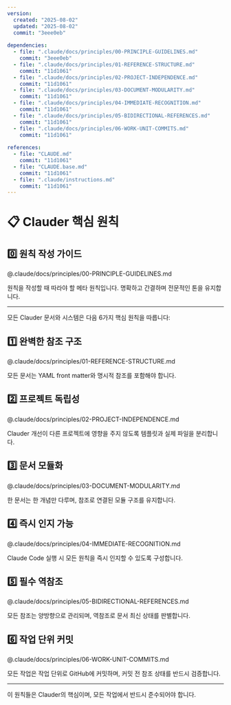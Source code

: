 ```yaml
---
version:
  created: "2025-08-02"
  updated: "2025-08-02"
  commit: "3eee0eb"
  
dependencies:
  - file: ".claude/docs/principles/00-PRINCIPLE-GUIDELINES.md"
    commit: "3eee0eb"
  - file: ".claude/docs/principles/01-REFERENCE-STRUCTURE.md"
    commit: "11d1061"
  - file: ".claude/docs/principles/02-PROJECT-INDEPENDENCE.md"
    commit: "11d1061"
  - file: ".claude/docs/principles/03-DOCUMENT-MODULARITY.md"
    commit: "11d1061"
  - file: ".claude/docs/principles/04-IMMEDIATE-RECOGNITION.md"
    commit: "11d1061"
  - file: ".claude/docs/principles/05-BIDIRECTIONAL-REFERENCES.md"
    commit: "11d1061"
  - file: ".claude/docs/principles/06-WORK-UNIT-COMMITS.md"
    commit: "11d1061"
    
references:
  - file: "CLAUDE.md"
    commit: "11d1061"
  - file: "CLAUDE.base.md"
    commit: "11d1061"
  - file: ".claude/instructions.md"
    commit: "11d1061"
---
```


# 📋 Clauder 핵심 원칙

## 0️⃣ 원칙 작성 가이드
@.claude/docs/principles/00-PRINCIPLE-GUIDELINES.md

원칙을 작성할 때 따라야 할 메타 원칙입니다. 명확하고 간결하며 전문적인 톤을 유지합니다.

---

모든 Clauder 문서와 시스템은 다음 6가지 핵심 원칙을 따릅니다:

## 1️⃣ 완벽한 참조 구조
@.claude/docs/principles/01-REFERENCE-STRUCTURE.md

모든 문서는 YAML front matter와 명시적 참조를 포함해야 합니다.

## 2️⃣ 프로젝트 독립성
@.claude/docs/principles/02-PROJECT-INDEPENDENCE.md

Clauder 개선이 다른 프로젝트에 영향을 주지 않도록 템플릿과 실제 파일을 분리합니다.

## 3️⃣ 문서 모듈화
@.claude/docs/principles/03-DOCUMENT-MODULARITY.md

한 문서는 한 개념만 다루며, 참조로 연결된 모듈 구조를 유지합니다.

## 4️⃣ 즉시 인지 가능
@.claude/docs/principles/04-IMMEDIATE-RECOGNITION.md

Claude Code 실행 시 모든 원칙을 즉시 인지할 수 있도록 구성합니다.

## 5️⃣ 필수 역참조
@.claude/docs/principles/05-BIDIRECTIONAL-REFERENCES.md

모든 참조는 양방향으로 관리되며, 역참조로 문서 최신 상태를 판별합니다.

## 6️⃣ 작업 단위 커밋
@.claude/docs/principles/06-WORK-UNIT-COMMITS.md

모든 작업은 작업 단위로 GitHub에 커밋하며, 커밋 전 참조 상태를 반드시 검증합니다.

---

이 원칙들은 Clauder의 핵심이며, 모든 작업에서 반드시 준수되어야 합니다.